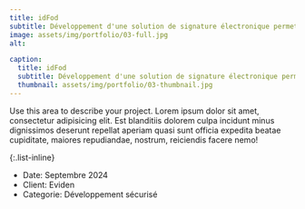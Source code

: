 ```yaml
---
title: idFod
subtitle: Développement d'une solution de signature électronique permettant l'accès aux empreintes digitales contenues dans les passeports électroniques
image: assets/img/portfolio/03-full.jpg
alt:

caption:
  title: idFod
  subtitle: Développement d'une solution de signature électronique permettant l'accès aux empreintes digitales contenues dans les passeports électroniques
  thumbnail: assets/img/portfolio/03-thumbnail.jpg
---
```


Use this area to describe your project. Lorem ipsum dolor sit amet, consectetur adipisicing elit. Est blanditiis dolorem culpa incidunt minus dignissimos deserunt repellat aperiam quasi sunt officia expedita beatae cupiditate, maiores repudiandae, nostrum, reiciendis facere nemo!

{:.list-inline}

- Date: Septembre 2024
- Client: Eviden
- Categorie: Développement sécurisé
